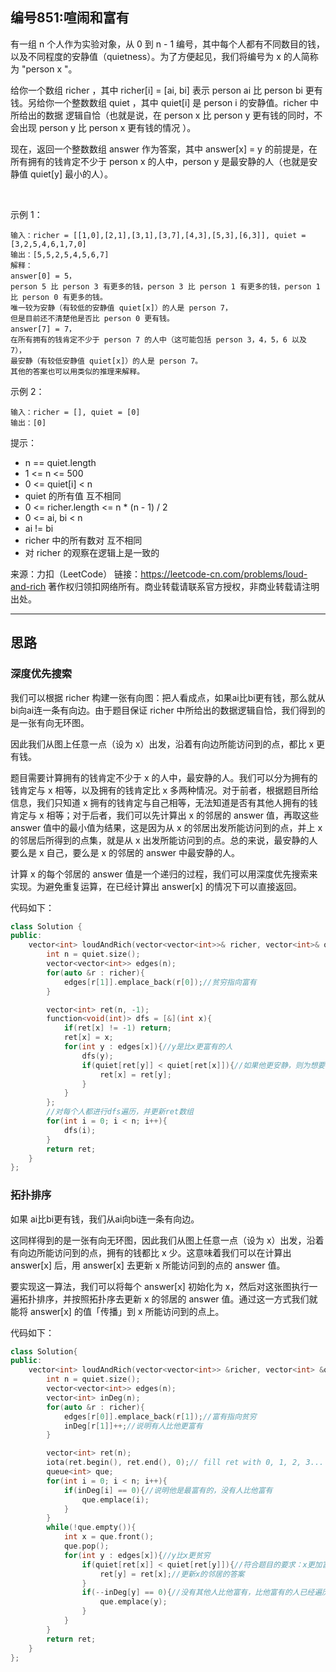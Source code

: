 ## 编号851:喧闹和富有

有一组 n 个人作为实验对象，从 0 到 n - 1 编号，其中每个人都有不同数目的钱，以及不同程度的安静值（quietness）。为了方便起见，我们将编号为 x 的人简称为 "person x "。

给你一个数组 richer ，其中 richer[i] = [ai, bi] 表示 person ai 比 person bi 更有钱。另给你一个整数数组 quiet ，其中 quiet[i] 是 person i 的安静值。richer 中所给出的数据 逻辑自恰（也就是说，在 person x 比 person y 更有钱的同时，不会出现 person y 比 person x 更有钱的情况 ）。

现在，返回一个整数数组 answer 作为答案，其中 answer[x] = y 的前提是，在所有拥有的钱肯定不少于 person x 的人中，person y 是最安静的人（也就是安静值 quiet[y] 最小的人）。

 

示例 1：
```
输入：richer = [[1,0],[2,1],[3,1],[3,7],[4,3],[5,3],[6,3]], quiet = [3,2,5,4,6,1,7,0]
输出：[5,5,2,5,4,5,6,7]
解释： 
answer[0] = 5，
person 5 比 person 3 有更多的钱，person 3 比 person 1 有更多的钱，person 1 比 person 0 有更多的钱。
唯一较为安静（有较低的安静值 quiet[x]）的人是 person 7，
但是目前还不清楚他是否比 person 0 更有钱。
answer[7] = 7，
在所有拥有的钱肯定不少于 person 7 的人中（这可能包括 person 3，4，5，6 以及 7），
最安静（有较低安静值 quiet[x]）的人是 person 7。
其他的答案也可以用类似的推理来解释。
```
示例 2：
```
输入：richer = [], quiet = [0]
输出：[0] 
```
提示：

* n == quiet.length
* 1 <= n <= 500
* 0 <= quiet[i] < n
* quiet 的所有值 互不相同
* 0 <= richer.length <= n * (n - 1) / 2
* 0 <= ai, bi < n
* ai != bi
* richer 中的所有数对 互不相同
* 对 richer 的观察在逻辑上是一致的

来源：力扣（LeetCode）
链接：https://leetcode-cn.com/problems/loud-and-rich
著作权归领扣网络所有。商业转载请联系官方授权，非商业转载请注明出处。

---
## 思路

### 深度优先搜索
我们可以根据 richer 构建一张有向图：把人看成点，如果ai比bi更有钱，那么就从bi向ai连一条有向边。由于题目保证 richer 中所给出的数据逻辑自恰，我们得到的是一张有向无环图。

因此我们从图上任意一点（设为 x）出发，沿着有向边所能访问到的点，都比 x 更有钱。

题目需要计算拥有的钱肯定不少于 x 的人中，最安静的人。我们可以分为拥有的钱肯定与 x 相等，以及拥有的钱肯定比 x 多两种情况。对于前者，根据题目所给信息，我们只知道 x 拥有的钱肯定与自己相等，无法知道是否有其他人拥有的钱肯定与 x 相等；对于后者，我们可以先计算出 x 的邻居的 answer 值，再取这些 answer 值中的最小值为结果，这是因为从 x 的邻居出发所能访问到的点，并上 x 的邻居后所得到的点集，就是从 x 出发所能访问到的点。总的来说，最安静的人要么是 x 自己，要么是 x 的邻居的 answer 中最安静的人。

计算 x 的每个邻居的 answer 值是一个递归的过程，我们可以用深度优先搜索来实现。为避免重复运算，在已经计算出 answer[x] 的情况下可以直接返回。

代码如下：
```c++
class Solution {
public:
    vector<int> loudAndRich(vector<vector<int>>& richer, vector<int>& quiet) {
        int n = quiet.size();
        vector<vector<int>> edges(n);
        for(auto &r : richer){
            edges[r[1]].emplace_back(r[0]);//贫穷指向富有
        }

        vector<int> ret(n, -1);
        function<void(int)> dfs = [&](int x){
            if(ret[x] != -1) return;
            ret[x] = x;
            for(int y : edges[x]){//y是比x更富有的人
                dfs(y);
                if(quiet[ret[y]] < quiet[ret[x]]){//如果他更安静，则为想要的结果
                    ret[x] = ret[y];
                }
            }
        };
        //对每个人都进行dfs遍历，并更新ret数组
        for(int i = 0; i < n; i++){
            dfs(i);
        }
        return ret;
    }
};
```

### 拓扑排序

如果 ai比bi更有钱，我们从ai向bi连一条有向边。

这同样得到的是一张有向无环图，因此我们从图上任意一点（设为 x）出发，沿着有向边所能访问到的点，拥有的钱都比 x 少。这意味着我们可以在计算出 answer[x] 后，用 answer[x] 去更新 x 所能访问到的点的 answer 值。

要实现这一算法，我们可以将每个 answer[x] 初始化为 x，然后对这张图执行一遍拓扑排序，并按照拓扑序去更新 x 的邻居的 answer 值。通过这一方式我们就能将 answer[x] 的值「传播」到 x 所能访问到的点上。

代码如下：
```c++
class Solution{
public:
    vector<int> loudAndRich(vector<vector<int>> &richer, vector<int> &quiet){
        int n = quiet.size();
        vector<vector<int>> edges(n);
        vector<int> inDeg(n);
        for(auto &r : richer){
            edges[r[0]].emplace_back(r[1]);//富有指向贫穷
            inDeg[r[1]]++;//说明有人比他更富有
        }

        vector<int> ret(n);
        iota(ret.begin(), ret.end(), 0);// fill ret with 0, 1, 2, 3...
        queue<int> que;
        for(int i = 0; i < n; i++){
            if(inDeg[i] == 0){//说明他是最富有的，没有人比他富有
                que.emplace(i);
            }
        }
        while(!que.empty()){
            int x = que.front();
            que.pop();
            for(int y : edges[x]){//y比x更贫穷
                if(quiet[ret[x]] < quiet[ret[y]]){//符合题目的要求：x更加富有也更加安静
                    ret[y] = ret[x];//更新x的邻居的答案
                }
                if(--inDeg[y] == 0){//没有其他人比他富有，比他富有的人已经遍历过
                    que.emplace(y);
                }
            }
        }
        return ret;
    }
};
```